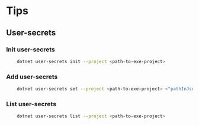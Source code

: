 # Tips

## User-secrets

### Init user-secrets
```bash
    dotnet user-secrets init --project <path-to-exe-project>
```

### Add user-secrets
```bash
    dotnet user-secrets set --project <path-to-exe-project> <"pathInJson:Settings">
```

### List user-secrets
```bash
    dotnet user-secrets list --project <path-to-exe-project>
```

